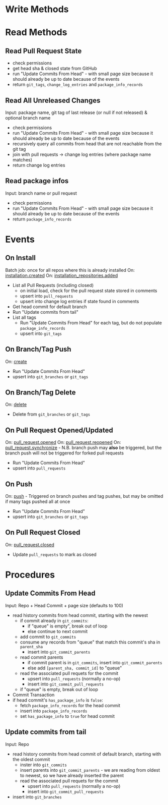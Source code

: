 # Write Methods

# Read Methods

## Read Pull Request State

- check permissions
- get head sha & closed state from GitHub
- run "Update Commits From Head" - with small page size because it should already be up to date because of the events
- return `git_tags`, `change_log_entries` and `package_info_records`

## Read All Unreleased Changes

Input: package name, git tag of last release (or null if not released) & optional branch name

- check permissions
- run "Update Commits From Head" - with small page size because it should already be up to date because of the events
- recursively query all commits from head that are not reachable from the git tag
- join with pull requests -> change log entries (where package name matches)
- return change log entries

## Read package infos

Input: branch name or pull request

- check permissions
- run "Update Commits From Head" - with small page size because it should already be up to date because of the events
- return `package_info_records`

# Events

## On Install

Batch job: once for all repos where this is already installed
On: [installation.created](https://developer.github.com/v3/activity/events/types/#installationevent)
On: [installation_repositories.added](https://developer.github.com/v3/activity/events/types/#installationrepositoriesevent)

- List all Pull Requests (including closed)
  - on initial load, check for the pull request state stored in comments
  - upsert into `pull_requests`
  - upsert into change log entries if state found in comments
- Get head commit for default branch
- Run "Update commits from tail"
- List all tags
  - Run "Update Commits From Head" for each tag, but do not populate `package_info_records`
  - upsert into `git_tags`

## On Branch/Tag Push

On: [create](https://developer.github.com/v3/activity/events/types/#createevent)

- Run "Update Commits From Head"
- upsert into `git_branches` or `git_tags`

## On Branch/Tag Delete

On: [delete](https://developer.github.com/v3/activity/events/types/#deleteevent)

- Delete from `git_branches` or `git_tags`

## On Pull Request Opened/Updated

On: [pull_request.opened](https://developer.github.com/v3/activity/events/types/#pullrequestevent)
On: [pull_request.reopened](https://developer.github.com/v3/activity/events/types/#pullrequestevent)
On: [pull_request.synchronize](https://github.community/t5/GitHub-API-Development-and/What-is-a-pull-request-synchronize-event/td-p/53759) - N.B. branch push may **also** be triggered, but the branch push will not be triggered for forked pull requests

- Run "Update Commits From Head"
- upsert into `pull_requests`

## On Push

On: [push](https://developer.github.com/v3/activity/events/types/#pushevent) - Triggered on branch pushes and tag pushes, but may be omitted if many tags pushed all at once

- Run "Update Commits From Head"
- upsert into `git_branches` or `git_tags`

## On Pull Request Closed

On: [pull_request.closed](https://developer.github.com/v3/activity/events/types/#pullrequestevent)

- Update `pull_requests` to mark as closed

# Procedures

## Update Commits From Head

Input: Repo + Head Commit + page size (defaults to 100)

- read history commits from head commit, starting with the newest
  - if commit already in `git_commits`:
    - if "queue" is empty", break out of loop
    - else continue to next commit
  - add commit to `git_commits`
  - consume any records from "queue" that match this commit's sha in `parent_sha`
    - insert into `git_commit_parents`
  - read commit parents
    - if commit parent is in `git_commits`, insert into `git_commit_parents`
    - else add `[parent_sha, commit_id]` to "queue"
  - read the associated pull requets for the commit
    - upsert into `pull_requests` (normally a no-op)
    - insert into `git_commit_pull_requests`
  - if "queue" is empty, break out of loop
- Commit Transaction
- if head commit's `has_package_info` is `false`:
  - fetch `package_info_records` for the head commit
  - insert into `package_info_records`
  - set `has_package_info` to `true` for head commit

## Update commits from tail

Input: Repo

- read history commits from head commit of default branch, starting with the oldest commit
  - inster into `git_commits`
  - insert parents into `git_commit_parents` - we are reading from oldest to newest, so we have already inserted the parent
  - read the associated pull requets for the commit
    - upsert into `pull_requests` (normally a no-op)
    - insert into `git_commit_pull_requests`
- insert into `git_branches`
